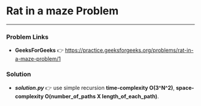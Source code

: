 # Rat in a maze Problem

---

### Problem Links
- **__GeeksForGeeks__** :point_right: https://practice.geeksforgeeks.org/problems/rat-in-a-maze-problem/1

### Solution
- **_solution.py_** :point_right: use simple recursion **time-complexity O(3^N^2)**, **space-complexity O(number_of_paths X length_of_each_path)**.
